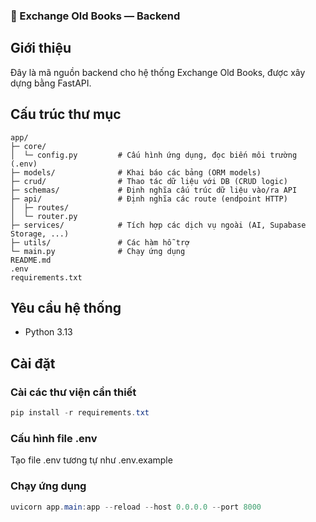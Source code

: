 ### 🔧 Exchange Old Books — Backend

## Giới thiệu
Đây là mã nguồn backend cho hệ thống Exchange Old Books, được xây dựng bằng FastAPI.

## Cấu trúc thư mục
```
app/
├─ core/
│  └─ config.py         # Cấu hình ứng dụng, đọc biến môi trường (.env)
├─ models/              # Khai báo các bảng (ORM models)
├─ crud/                # Thao tác dữ liệu với DB (CRUD logic)
├─ schemas/             # Định nghĩa cấu trúc dữ liệu vào/ra API
├─ api/                 # Định nghĩa các route (endpoint HTTP)
│  ├─ routes/           
│  └─ router.py         
├─ services/            # Tích hợp các dịch vụ ngoài (AI, Supabase Storage, ...)
├─ utils/               # Các hàm hỗ trợ
└─ main.py              # Chạy ứng dụng
README.md
.env
requirements.txt
```

## Yêu cầu hệ thống
- Python 3.13

## Cài đặt
### Cài các thư viện cần thiết
```powershell
pip install -r requirements.txt
```

### Cấu hình file .env
Tạo file .env tương tự như .env.example

### Chạy ứng dụng

```powershell
uvicorn app.main:app --reload --host 0.0.0.0 --port 8000
```

